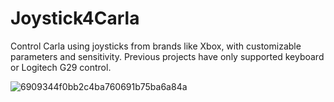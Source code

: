# Joystick4Carla
Control Carla using joysticks from brands like Xbox, with customizable parameters and sensitivity. Previous projects have only supported keyboard or Logitech G29 control.

![6909344f0bb2c4ba760691b75ba6a84a](https://github.com/user-attachments/assets/f59f9522-867a-453b-83ff-a9269f0be32e)
